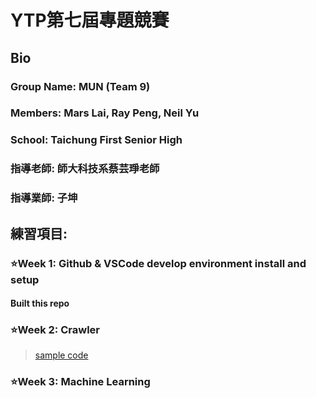 # YTP第七屆專題競賽

## Bio
### Group Name: MUN (Team 9)
### Members: Mars Lai, Ray Peng, Neil Yu
### School: Taichung First Senior High
### 指導老師: 師大科技系蔡芸琤老師
### 指導業師: 子坤

## 練習項目:
### :star:Week 1: Github & VSCode develop environment install and setup
#### Built this repo
### :star:Week 2: Crawler
> [sample code](https://github.com/MarsPresLai/YTP_research/blob/main/Week2:crawler.ipynb)
### :star:Week 3: Machine Learning
